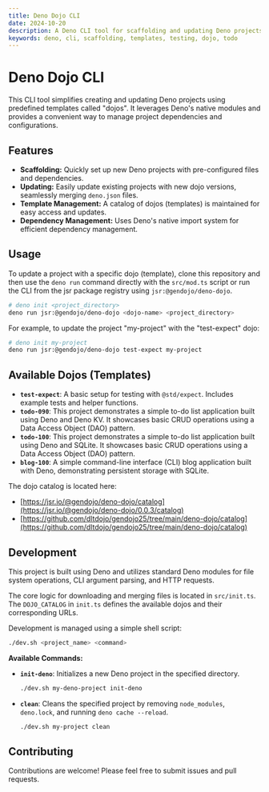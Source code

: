 ```yaml
---
title: Deno Dojo CLI
date: 2024-10-20
description: A Deno CLI tool for scaffolding and updating Deno projects with predefined templates ("dojos").
keywords: deno, cli, scaffolding, templates, testing, dojo, todo
---
```


# Deno Dojo CLI

This CLI tool simplifies creating and updating Deno projects using predefined templates called "dojos". It leverages Deno's native modules and provides a convenient way to manage project dependencies and configurations.

## Features

* **Scaffolding:** Quickly set up new Deno projects with pre-configured files and dependencies.
* **Updating:** Easily update existing projects with new dojo versions, seamlessly merging `deno.json` files.
* **Template Management:** A catalog of dojos (templates) is maintained for easy access and updates.
* **Dependency Management:** Uses Deno's native import system for efficient dependency management.

## Usage

To update a project with a specific dojo (template), clone this repository and then use the `deno run` command directly with the `src/mod.ts` script or run the CLI from the jsr package registry using `jsr:@gendojo/deno-dojo`.

```bash
# deno init <project_directory>
deno run jsr:@gendojo/deno-dojo <dojo-name> <project_directory>
```

For example, to update the project "my-project" with the "test-expect" dojo:

```bash
# deno init my-project
deno run jsr:@gendojo/deno-dojo test-expect my-project
```

## Available Dojos (Templates)

* **`test-expect`**: A basic setup for testing with `@std/expect`. Includes example tests and helper functions.
* **`todo-090`**: This project demonstrates a simple to-do list application built using Deno and Deno KV. It showcases basic CRUD operations using a Data Access Object (DAO) pattern.
* **`todo-100`**: This project demonstrates a simple to-do list application built using Deno and SQLite. It showcases basic CRUD operations using a Data Access Object (DAO) pattern.
* **`blog-100`**: A simple command-line interface (CLI) blog application built with Deno, demonstrating persistent storage with SQLite.

The dojo catalog is located here:

- [https://jsr.io/@gendojo/deno-dojo/catalog](https://jsr.io/@gendojo/deno-dojo/0.0.3/catalog)
- [https://github.com/dltdojo/gendojo25/tree/main/deno-dojo/catalog](https://github.com/dltdojo/gendojo25/tree/main/deno-dojo/catalog)


## Development

This project is built using Deno and utilizes standard Deno modules for file system operations, CLI argument parsing, and HTTP requests.

The core logic for downloading and merging files is located in `src/init.ts`. The `DOJO_CATALOG` in `init.ts` defines the available dojos and their corresponding URLs.


Development is managed using a simple shell script:

```bash
./dev.sh <project_name> <command>
```

**Available Commands:**

* **`init-deno`**: Initializes a new Deno project in the specified directory.
    ```bash
    ./dev.sh my-deno-project init-deno
    ```
* **`clean`**: Cleans the specified project by removing `node_modules`, `deno.lock`, and running `deno cache --reload`. 
    ```bash
    ./dev.sh my-project clean
    ```

## Contributing

Contributions are welcome! Please feel free to submit issues and pull requests.
